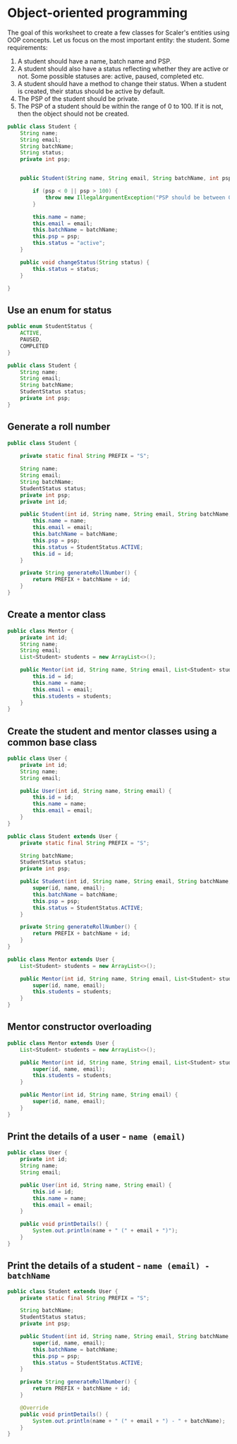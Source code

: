 # Object-oriented programming

The goal of this worksheet to create a few classes for Scaler's entities using OOP concepts. Let us focus on the most important entity: the student. Some requirements:
1. A student should have a name, batch name and PSP.
2. A student should also have a status reflecting whether they are active or not. Some possible statuses are: active, paused, completed etc. 
3. A student should have a method to change their status. When a student is created, their status should be active by default.
4. The PSP of the student should be private.
5. The PSP of a student should be within the range of 0 to 100. If it is not, then the object should not be created.

```java
public class Student {
    String name;
    String email;
    String batchName;
    String status;
    private int psp;


    public Student(String name, String email, String batchName, int psp) {

        if (psp < 0 || psp > 100) {
            throw new IllegalArgumentException("PSP should be between 0 and 100");
        }

        this.name = name;
        this.email = email;
        this.batchName = batchName;
        this.psp = psp;
        this.status = "active";
    }

    public void changeStatus(String status) {
        this.status = status;
    }

}
```

## Use an enum for status

```java
public enum StudentStatus {
    ACTIVE,
    PAUSED,
    COMPLETED
}
```

```java
public class Student {
    String name;
    String email;
    String batchName;
    StudentStatus status;
    private int psp;
}
```

## Generate a roll number

```java
public class Student {
    
    private static final String PREFIX = "S";

    String name;
    String email;
    String batchName;
    StudentStatus status;
    private int psp;
    private int id;

    public Student(int id, String name, String email, String batchName, int psp) {
        this.name = name;
        this.email = email;
        this.batchName = batchName;
        this.psp = psp;
        this.status = StudentStatus.ACTIVE;
        this.id = id;
    }

    private String generateRollNumber() {
        return PREFIX + batchName + id;
    }
}
```

## Create a mentor class

```java
public class Mentor {
    private int id;
    String name;
    String email;
    List<Student> students = new ArrayList<>();

    public Mentor(int id, String name, String email, List<Student> students) {
        this.id = id;
        this.name = name;
        this.email = email;
        this.students = students;
    }
}
```

## Create the student and mentor classes using a common base class

```java
public class User {
    private int id;
    String name;
    String email;

    public User(int id, String name, String email) {
        this.id = id;
        this.name = name;
        this.email = email;
    }
}
```

```java
public class Student extends User {
    private static final String PREFIX = "S";

    String batchName;
    StudentStatus status;
    private int psp;

    public Student(int id, String name, String email, String batchName, int psp) {
        super(id, name, email);
        this.batchName = batchName;
        this.psp = psp;
        this.status = StudentStatus.ACTIVE;
    }

    private String generateRollNumber() {
        return PREFIX + batchName + id;
    }
}
```

```java
public class Mentor extends User {
    List<Student> students = new ArrayList<>();

    public Mentor(int id, String name, String email, List<Student> students) {
        super(id, name, email);
        this.students = students;
    }
}
```

## Mentor constructor overloading

```java
public class Mentor extends User {
    List<Student> students = new ArrayList<>();

    public Mentor(int id, String name, String email, List<Student> students) {
        super(id, name, email);
        this.students = students;
    }

    public Mentor(int id, String name, String email) {
        super(id, name, email);
    }
}
```

## Print the details of a user - `name (email)`
```java
public class User {
    private int id;
    String name;
    String email;

    public User(int id, String name, String email) {
        this.id = id;
        this.name = name;
        this.email = email;
    }

    public void printDetails() {
        System.out.println(name + " (" + email + ")");
    }
}
```

## Print the details of a student - `name (email) - batchName`
```java
public class Student extends User {
    private static final String PREFIX = "S";

    String batchName;
    StudentStatus status;
    private int psp;

    public Student(int id, String name, String email, String batchName, int psp) {
        super(id, name, email);
        this.batchName = batchName;
        this.psp = psp;
        this.status = StudentStatus.ACTIVE;
    }

    private String generateRollNumber() {
        return PREFIX + batchName + id;
    }

    @Override
    public void printDetails() {
        System.out.println(name + " (" + email + ") - " + batchName);
    }
}
```
